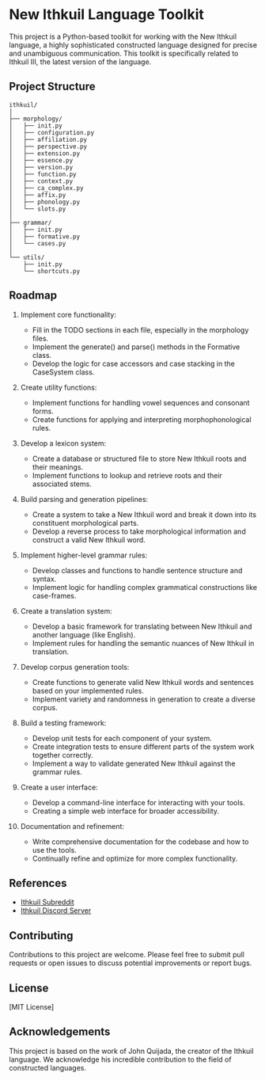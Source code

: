 # New Ithkuil Language Toolkit

This project is a Python-based toolkit for working with the New Ithkuil language, a highly sophisticated constructed language designed for precise and unambiguous communication. This toolkit is specifically related to Ithkuil III, the latest version of the language.

## Project Structure

```
ithkuil/
│
├── morphology/
│   ├── init.py
│   ├── configuration.py
│   ├── affiliation.py
│   ├── perspective.py
│   ├── extension.py
│   ├── essence.py
│   ├── version.py
│   ├── function.py
│   ├── context.py
│   ├── ca_complex.py
│   ├── affix.py
│   ├── phonology.py
│   └── slots.py
│
├── grammar/
│   ├── init.py
│   ├── formative.py
│   └── cases.py
│
└── utils/
    ├── init.py
    └── shortcuts.py
```


## Roadmap

1. Implement core functionality:
   - Fill in the TODO sections in each file, especially in the morphology files.
   - Implement the generate() and parse() methods in the Formative class.
   - Develop the logic for case accessors and case stacking in the CaseSystem class.

2. Create utility functions:
   - Implement functions for handling vowel sequences and consonant forms.
   - Create functions for applying and interpreting morphophonological rules.

3. Develop a lexicon system:
   - Create a database or structured file to store New Ithkuil roots and their meanings. 
   - Implement functions to lookup and retrieve roots and their associated stems.

4. Build parsing and generation pipelines:
   - Create a system to take a New Ithkuil word and break it down into its constituent morphological parts.
   - Develop a reverse process to take morphological information and construct a valid New Ithkuil word.

5. Implement higher-level grammar rules:
   - Develop classes and functions to handle sentence structure and syntax.
   - Implement logic for handling complex grammatical constructions like case-frames.

6. Create a translation system:
   - Develop a basic framework for translating between New Ithkuil and another language (like English).
   - Implement rules for handling the semantic nuances of New Ithkuil in translation.

7. Develop corpus generation tools:
   - Create functions to generate valid New Ithkuil words and sentences based on your implemented rules.
   - Implement variety and randomness in generation to create a diverse corpus.

8. Build a testing framework:
   - Develop unit tests for each component of your system.
   - Create integration tests to ensure different parts of the system work together correctly.
   - Implement a way to validate generated New Ithkuil against the grammar rules.

9. Create a user interface:
   - Develop a command-line interface for interacting with your tools.
   - Creating a simple web interface for broader accessibility.

10. Documentation and refinement:
    - Write comprehensive documentation for the codebase and how to use the tools.
    - Continually refine and optimize for more complex functionality.

## References

- [Ithkuil Subreddit](https://www.reddit.com/r/Ithkuil/comments/nnvuzn/welcome_to_the_ithkuil_subreddit_read_this_first/)
- [Ithkuil Discord Server](https://discord.com/invite/WgFrX8J)

## Contributing

Contributions to this project are welcome. Please feel free to submit pull requests or open issues to discuss potential improvements or report bugs.

## License

[MIT License]

## Acknowledgements

This project is based on the work of John Quijada, the creator of the Ithkuil language. We acknowledge his incredible contribution to the field of constructed languages.
